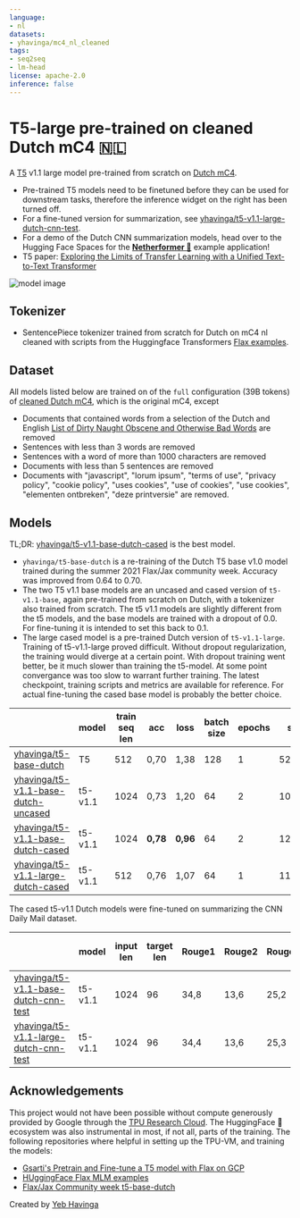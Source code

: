 ```yaml
---
language:
- nl
datasets:
- yhavinga/mc4_nl_cleaned
tags:
- seq2seq
- lm-head
license: apache-2.0
inference: false
---
```


# T5-large pre-trained on cleaned Dutch mC4 🇳🇱

A [T5](https://ai.googleblog.com/2020/02/exploring-transfer-learning-with-t5.html) v1.1 large model pre-trained from scratch on [Dutch mC4](https://huggingface.co/datasets/yhavinga/mc4_nl_cleaned).

* Pre-trained T5 models need to be finetuned before they can be used for downstream tasks, therefore the inference widget on the right has been turned off.
* For a fine-tuned version for summarization, see [yhavinga/t5-v1.1-large-dutch-cnn-test](https://huggingface.co/yhavinga/t5-v1.1-large-dutch-cnn-test).
* For a demo of the Dutch CNN summarization models, head over to the Hugging Face Spaces for
the **[Netherformer 📰](https://huggingface.co/spaces/flax-community/netherformer)** example application!
* T5 paper: [Exploring the Limits of Transfer Learning with a Unified Text-to-Text Transformer](https://arxiv.org/pdf/1910.10683.pdf)

![model image](https://camo.githubusercontent.com/623b4dea0b653f2ad3f36c71ebfe749a677ac0a1/68747470733a2f2f6d69726f2e6d656469756d2e636f6d2f6d61782f343030362f312a44304a31674e51663876727255704b657944387750412e706e67)

## Tokenizer

* SentencePiece tokenizer trained from scratch for Dutch on mC4 nl cleaned with scripts from the Huggingface
  Transformers [Flax examples](https://github.com/huggingface/transformers/tree/master/examples/flax/language-modeling).

## Dataset

All models listed below are trained on of the `full` configuration (39B tokens) of
[cleaned Dutch mC4](https://huggingface.co/datasets/yhavinga/mc4_nl_cleaned),
which is the original mC4, except

  * Documents that contained words from a selection of the Dutch and English [List of Dirty Naught Obscene and Otherwise Bad Words](https://github.com/LDNOOBW/List-of-Dirty-Naughty-Obscene-and-Otherwise-Bad-Words) are removed
  * Sentences with less than 3 words are removed
  * Sentences with a word of more than 1000 characters are removed
  * Documents with less than 5 sentences are removed
  * Documents with "javascript", "lorum ipsum", "terms of use", "privacy policy", "cookie policy", "uses cookies",
    "use of cookies", "use cookies", "elementen ontbreken", "deze printversie" are removed.
 
## Models

TL;DR: [yhavinga/t5-v1.1-base-dutch-cased](https://huggingface.co/yhavinga/t5-v1.1-base-dutch-cased) is the best model.

* `yhavinga/t5-base-dutch` is a re-training of the Dutch T5 base v1.0 model trained during the summer 2021
  Flax/Jax community week. Accuracy was improved from 0.64 to 0.70.
* The two T5 v1.1 base models are an uncased and cased version of `t5-v1.1-base`, again pre-trained from scratch on Dutch,
  with a tokenizer also trained from scratch. The t5 v1.1 models are slightly different from the t5 models, and the 
  base models are trained with a dropout of 0.0. For fine-tuning it is intended to set this back to 0.1.
* The large cased model is a pre-trained Dutch version of `t5-v1.1-large`. Training of t5-v1.1-large proved difficult. 
  Without dropout regularization, the training would diverge at a certain point. With dropout training went better,
  be it much slower than training the t5-model. At some point convergance was too slow to warrant further training.
  The latest checkpoint, training scripts and metrics are available for reference. For actual fine-tuning the cased
  base model is probably the better choice.

|                                                                                                   | model   | train seq len | acc      | loss     | batch size | epochs | steps   | dropout | optim     | lr   | duration |
|---------------------------------------------------------------------------------------------------|---------|---------------|----------|----------|------------|--------|---------|---------|-----------|------|----------|
| [yhavinga/t5-base-dutch](https://huggingface.co/yhavinga/t5-base-dutch)                           | T5      | 512           | 0,70     | 1,38     | 128        | 1      | 528481  | 0.1     | adafactor | 5e-3 | 2d 9h    |
| [yhavinga/t5-v1.1-base-dutch-uncased](https://huggingface.co/yhavinga/t5-v1.1-base-dutch-uncased) | t5-v1.1 | 1024          | 0,73     | 1,20     | 64         | 2      | 1014525 | 0.0     | adafactor | 5e-3 | 5d 5h    |
| [yhavinga/t5-v1.1-base-dutch-cased](https://huggingface.co/yhavinga/t5-v1.1-base-dutch-cased)     | t5-v1.1 | 1024          | **0,78** | **0,96** | 64         | 2      | 1210000 | 0.0     | adafactor | 5e-3 | 6d 6h    |
| [yhavinga/t5-v1.1-large-dutch-cased](https://huggingface.co/yhavinga/t5-v1.1-large-dutch-cased)   | t5-v1.1 | 512           | 0,76     | 1,07     | 64         | 1      | 1120000 | 0.1     | adafactor | 5e-3 | 86 13h   |

The cased t5-v1.1 Dutch models were fine-tuned on summarizing the CNN Daily Mail dataset.

|                                                                                                       | model   | input len | target len | Rouge1 | Rouge2 | RougeL | RougeLsum | Test Gen Len | epochs | batch size | steps | duration |
|-------------------------------------------------------------------------------------------------------|---------|-----------|------------|--------|--------|--------|-----------|--------------|--------|------------|-------|----------|
| [yhavinga/t5-v1.1-base-dutch-cnn-test](https://huggingface.co/yhavinga/t5-v1.1-base-dutch-cnn-test)   | t5-v1.1 | 1024      | 96         | 34,8   | 13,6   | 25,2   | 32,1      | 79           | 6      | 64         | 26916 | 2h 40m   |
| [yhavinga/t5-v1.1-large-dutch-cnn-test](https://huggingface.co/yhavinga/t5-v1.1-large-dutch-cnn-test) | t5-v1.1 | 1024      | 96         | 34,4   | 13,6   | 25,3   | 31,7      | 81           | 5      | 16         | 89720 | 11h      |


## Acknowledgements

This project would not have been possible without compute generously provided by Google through the
[TPU Research Cloud](https://sites.research.google/trc/). The HuggingFace 🤗 ecosystem was also
instrumental in most, if not all, parts of the training. The following repositories where helpful in setting up the TPU-VM,
and training the models:

* [Gsarti's Pretrain and Fine-tune a T5 model with Flax on GCP](https://github.com/gsarti/t5-flax-gcp)
* [HUggingFace Flax MLM examples](https://github.com/huggingface/transformers/tree/master/examples/flax/language-modeling)
* [Flax/Jax Community week t5-base-dutch](https://huggingface.co/flax-community/t5-base-dutch)

Created by [Yeb Havinga](https://www.linkedin.com/in/yeb-havinga-86530825/)